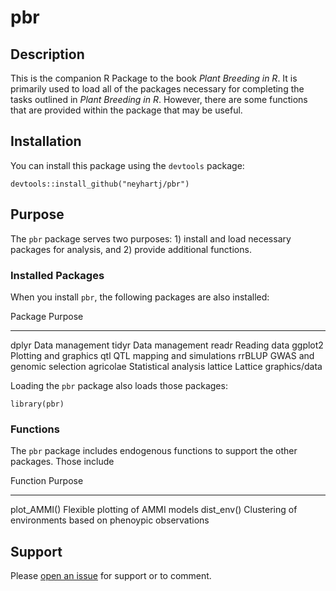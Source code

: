 # pbr

## Description

This is the companion R Package to the book *Plant Breeding in R*. It is primarily used to load all of the packages necessary for completing the tasks outlined in *Plant Breeding in R*. However, there are some functions that are provided within the package that may be useful.

## Installation

You can install this package using the `devtools` package:

```
devtools::install_github("neyhartj/pbr")
```

## Purpose

The `pbr` package serves two purposes: 1) install and load necessary packages for analysis, and 2) provide additional functions.

### Installed Packages

When you install `pbr`, the following packages are also installed:

  Package         Purpose
-------------- --------------------
  dplyr           Data management
  tidyr           Data management
  readr           Reading data
  ggplot2         Plotting and graphics
  qtl             QTL mapping and simulations
  rrBLUP          GWAS and genomic selection
  agricolae       Statistical analysis
  lattice         Lattice graphics/data
  
Loading the `pbr` package also loads those packages:

```
library(pbr)
```

### Functions

The `pbr` package includes endogenous functions to support the other packages. Those include

  Function            Purpose
---------------- ------------------------------
  plot_AMMI()       Flexible plotting of AMMI models
  dist_env()        Clustering of environments based on phenoypic observations

## Support

Please [open an issue](https://github.com/neyhartj/pbr/issues/new) for support or to comment.
